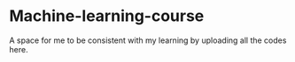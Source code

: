# Machine-learning-course
A space for me to be consistent with my learning by uploading all the codes here.
